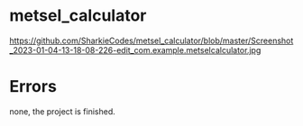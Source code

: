 # metsel_calculator

https://github.com/SharkieCodes/metsel_calculator/blob/master/Screenshot_2023-01-04-13-18-08-226-edit_com.example.metselcalculator.jpg

# Errors
none, the project is finished.
